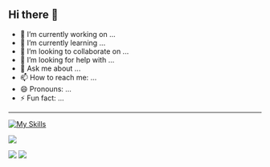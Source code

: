 ## Hi there 👋

- 🔭 I’m currently working on ...
- 🌱 I’m currently learning ...
- 👯 I’m looking to collaborate on ...
- 🤔 I’m looking for help with ...
- 💬 Ask me about ...
- 📫 How to reach me: ...
- 😄 Pronouns: ...
- ⚡ Fun fact: ...

<hr/>

[![My Skills](https://skillicons.dev/icons?i=java,kotlin,flutter,react,firebase,figma,github,androidstudio,nodejs)](https://skillicons.dev)

![](http://github-profile-summary-cards.vercel.app/api/cards/profile-details?username=m-ahmad175&theme=aura_dark)

![](http://github-profile-summary-cards.vercel.app/api/cards/stats?username=m-ahmad175&theme=aura_dark)  ![](http://github-profile-summary-cards.vercel.app/api/cards/productive-time?username=m-ahmad175&theme=aura_dark&utcOffset=8)



  

